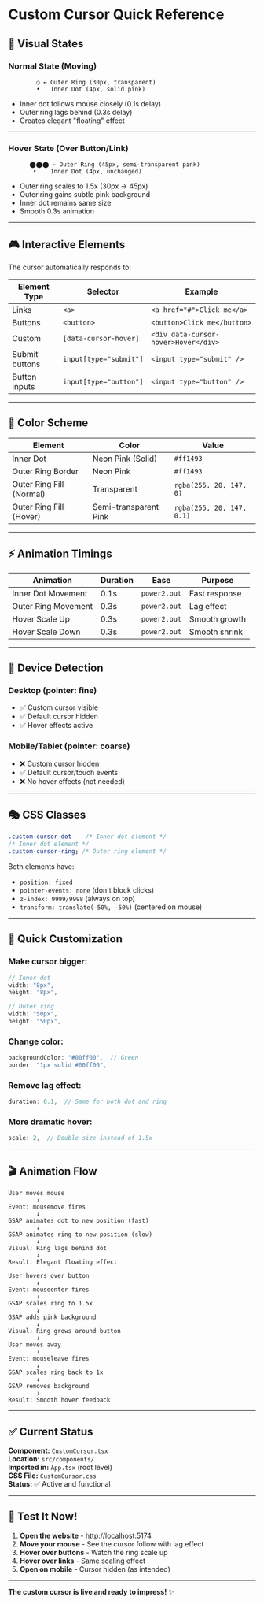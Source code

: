 # Custom Cursor Quick Reference

## 🎯 Visual States

### Normal State (Moving)

```
        ○ ← Outer Ring (30px, transparent)
        •   Inner Dot (4px, solid pink)
```

- Inner dot follows mouse closely (0.1s delay)
- Outer ring lags behind (0.3s delay)
- Creates elegant "floating" effect

---

### Hover State (Over Button/Link)

```
      ⬤⬤⬤ ← Outer Ring (45px, semi-transparent pink)
       •    Inner Dot (4px, unchanged)
```

- Outer ring scales to 1.5x (30px → 45px)
- Outer ring gains subtle pink background
- Inner dot remains same size
- Smooth 0.3s animation

---

## 🎮 Interactive Elements

The cursor automatically responds to:

| Element Type   | Selector               | Example                              |
| -------------- | ---------------------- | ------------------------------------ |
| Links          | `<a>`                  | `<a href="#">Click me</a>`           |
| Buttons        | `<button>`             | `<button>Click me</button>`          |
| Custom         | `[data-cursor-hover]`  | `<div data-cursor-hover>Hover</div>` |
| Submit buttons | `input[type="submit"]` | `<input type="submit" />`            |
| Button inputs  | `input[type="button"]` | `<input type="button" />`            |

---

## 🎨 Color Scheme

| Element                  | Color                 | Value                     |
| ------------------------ | --------------------- | ------------------------- |
| Inner Dot                | Neon Pink (Solid)     | `#ff1493`                 |
| Outer Ring Border        | Neon Pink             | `#ff1493`                 |
| Outer Ring Fill (Normal) | Transparent           | `rgba(255, 20, 147, 0)`   |
| Outer Ring Fill (Hover)  | Semi-transparent Pink | `rgba(255, 20, 147, 0.1)` |

---

## ⚡ Animation Timings

| Animation           | Duration | Ease         | Purpose       |
| ------------------- | -------- | ------------ | ------------- |
| Inner Dot Movement  | 0.1s     | `power2.out` | Fast response |
| Outer Ring Movement | 0.3s     | `power2.out` | Lag effect    |
| Hover Scale Up      | 0.3s     | `power2.out` | Smooth growth |
| Hover Scale Down    | 0.3s     | `power2.out` | Smooth shrink |

---

## 📱 Device Detection

### Desktop (pointer: fine)

- ✅ Custom cursor visible
- ✅ Default cursor hidden
- ✅ Hover effects active

### Mobile/Tablet (pointer: coarse)

- ❌ Custom cursor hidden
- ✅ Default cursor/touch events
- ❌ No hover effects (not needed)

---

## 🎭 CSS Classes

```css
.custom-cursor-dot    /* Inner dot element */
/* Inner dot element */
.custom-cursor-ring; /* Outer ring element */
```

Both elements have:

- `position: fixed`
- `pointer-events: none` (don't block clicks)
- `z-index: 9999/9998` (always on top)
- `transform: translate(-50%, -50%)` (centered on mouse)

---

## 🔧 Quick Customization

### Make cursor bigger:

```typescript
// Inner dot
width: "8px",
height: "8px",

// Outer ring
width: "50px",
height: "50px",
```

### Change color:

```typescript
backgroundColor: "#00ff00",  // Green
border: "1px solid #00ff00",
```

### Remove lag effect:

```typescript
duration: 0.1,  // Same for both dot and ring
```

### More dramatic hover:

```typescript
scale: 2,  // Double size instead of 1.5x
```

---

## 🎬 Animation Flow

```
User moves mouse
        ↓
Event: mousemove fires
        ↓
GSAP animates dot to new position (fast)
        ↓
GSAP animates ring to new position (slow)
        ↓
Visual: Ring lags behind dot
        ↓
Result: Elegant floating effect
```

```
User hovers over button
        ↓
Event: mouseenter fires
        ↓
GSAP scales ring to 1.5x
        ↓
GSAP adds pink background
        ↓
Visual: Ring grows around button
        ↓
User moves away
        ↓
Event: mouseleave fires
        ↓
GSAP scales ring back to 1x
        ↓
GSAP removes background
        ↓
Result: Smooth hover feedback
```

---

## ✅ Current Status

**Component:** `CustomCursor.tsx`  
**Location:** `src/components/`  
**Imported in:** `App.tsx` (root level)  
**CSS File:** `CustomCursor.css`  
**Status:** ✅ Active and functional

---

## 🎯 Test It Now!

1. **Open the website** - http://localhost:5174
2. **Move your mouse** - See the cursor follow with lag effect
3. **Hover over buttons** - Watch the ring scale up
4. **Hover over links** - Same scaling effect
5. **Open on mobile** - Cursor hidden (as intended)

---

**The custom cursor is live and ready to impress!** ✨
